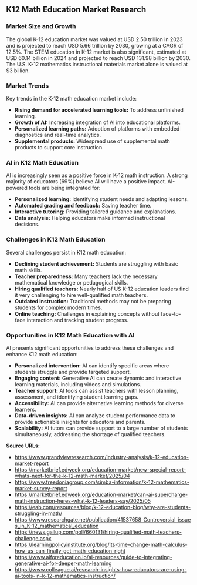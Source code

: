 ## K12 Math Education Market Research

### Market Size and Growth

The global K-12 education market was valued at USD 2.50 trillion in 2023 and is projected to reach USD 5.66 trillion by 2030, growing at a CAGR of 12.5%. The STEM education in K-12 market is also significant, estimated at USD 60.14 billion in 2024 and projected to reach USD 131.98 billion by 2030. The U.S. K-12 mathematics instructional materials market alone is valued at $3 billion.

### Market Trends

Key trends in the K-12 math education market include:

*   **Rising demand for accelerated learning tools:** To address unfinished learning.
*   **Growth of AI:** Increasing integration of AI into educational platforms.
*   **Personalized learning paths:** Adoption of platforms with embedded diagnostics and real-time analytics.
*   **Supplemental products:** Widespread use of supplemental math products to support core instruction.

### AI in K12 Math Education

AI is increasingly seen as a positive force in K-12 math instruction. A strong majority of educators (69%) believe AI will have a positive impact. AI-powered tools are being integrated for:

*   **Personalized learning:** Identifying student needs and adapting lessons.
*   **Automated grading and feedback:** Saving teacher time.
*   **Interactive tutoring:** Providing tailored guidance and explanations.
*   **Data analysis:** Helping educators make informed instructional decisions.

### Challenges in K12 Math Education

Several challenges persist in K12 math education:

*   **Declining student achievement:** Students are struggling with basic math skills.
*   **Teacher preparedness:** Many teachers lack the necessary mathematical knowledge or pedagogical skills.
*   **Hiring qualified teachers:** Nearly half of US K-12 education leaders find it very challenging to hire well-qualified math teachers.
*   **Outdated instruction:** Traditional methods may not be preparing students for complex modern times.
*   **Online teaching:** Challenges in explaining concepts without face-to-face interaction and tracking student progress.

### Opportunities in K12 Math Education with AI

AI presents significant opportunities to address these challenges and enhance K12 math education:

*   **Personalized intervention:** AI can identify specific areas where students struggle and provide targeted support.
*   **Engaging content:** Generative AI can create dynamic and interactive learning materials, including videos and simulations.
*   **Teacher support:** AI tools can assist teachers with lesson planning, assessment, and identifying student learning gaps.
*   **Accessibility:** AI can provide alternative learning methods for diverse learners.
*   **Data-driven insights:** AI can analyze student performance data to provide actionable insights for educators and parents.
*   **Scalability:** AI tutors can provide support to a large number of students simultaneously, addressing the shortage of qualified teachers.

**Source URLs:**
*   https://www.grandviewresearch.com/industry-analysis/k-12-education-market-report
*   https://marketbrief.edweek.org/education-market/new-special-report-whats-next-for-the-k-12-math-market/2025/04
*   https://www.freedoniagroup.com/simba-information/k-12-mathematics-market-survey-report
*   https://marketbrief.edweek.org/education-market/can-ai-supercharge-math-instruction-heres-what-k-12-leaders-say/2025/05
*   https://eab.com/resources/blog/k-12-education-blog/why-are-students-struggling-in-math/
*   https://www.researchgate.net/publication/41537658_Controversial_issues_in_K-12_mathematical_education
*   https://news.gallup.com/poll/660131/hiring-qualified-math-teachers-challenge.aspx
*   https://learningpolicyinstitute.org/blog/its-time-change-math-calculus-how-us-can-finally-get-math-education-right
*   https://www.aiforeducation.io/ai-resources/guide-to-integrating-generative-ai-for-deeper-math-learning
*   https://www.colleague.ai/research-insights-how-educators-are-using-ai-tools-in-k-12-mathematics-instruction/

